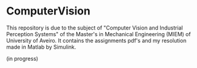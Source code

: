 # ComputerVision
This repository is due to the subject of "Computer Vision and Industrial Perception Systems" of the Master's in Mechanical Engineering (MIEM) of University of Aveiro. It contains the assignments pdf's and my resolution made in Matlab by Simulink.

(in progress)
